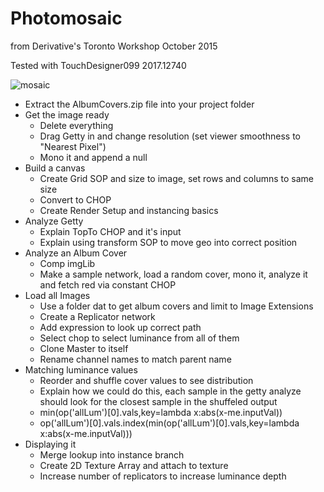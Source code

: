 Photomosaic
====================
from Derivative's Toronto Workshop October 2015

Tested with TouchDesigner099 2017.12740

![mosaic](https://github.com/wuestenarchitekten/workshops/blob/master/Photomosaic/img/mosaic.jpg)

- Extract the AlbumCovers.zip file into your project folder
- Get the image ready
  - Delete everything
  - Drag Getty in and change resolution (set viewer smoothness to "Nearest Pixel")
  - Mono it and append a null
- Build a canvas
  - Create Grid SOP and size to image, set rows and columns to same size
  - Convert to CHOP
  - Create Render Setup and instancing basics
- Analyze Getty
  - Explain TopTo CHOP and it's input
  - Explain using transform SOP to move geo into correct position
- Analyze an Album Cover
  - Comp imgLib
  - Make a sample network, load a random cover, mono it, analyze it and fetch red via constant CHOP
- Load all Images
  - Use a folder dat to get album covers and limit to Image Extensions
  - Create a Replicator network
  - Add expression to look up correct path
  - Select chop to select luminance from all of them
  - Clone Master to itself
  - Rename channel names to match parent name
- Matching luminance values
  - Reorder and shuffle cover values to see distribution
  - Explain how we could do this, each sample in the getty analyze should look for the closest sample in the shuffeled output
  - min(op('allLum')[0].vals,key=lambda x:abs(x-me.inputVal))
  - op('allLum')[0].vals.index(min(op('allLum')[0].vals,key=lambda x:abs(x-me.inputVal)))
- Displaying it
  - Merge lookup into instance branch
  - Create 2D Texture Array and attach to texture
  - Increase number of replicators to increase luminance depth
